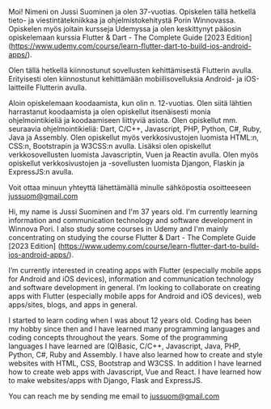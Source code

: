 Moi! Nimeni on Jussi Suominen ja olen 37-vuotias. Opiskelen tällä hetkellä tieto- ja viestintätekniikkaa ja ohjelmistokehitystä Porin Winnovassa. Opiskelen myös joitain kursseja Udemyssa ja olen keskittynyt pääosin opiskelemaan kurssia Flutter & Dart - The Complete Guide [2023 Edition] (https://www.udemy.com/course/learn-flutter-dart-to-build-ios-android-apps/).

Olen tällä hetkellä kiinnostunut sovellusten kehittämisestä Flutterin avulla. Erityisesti olen kiinnostunut kehittämään mobiilisovelluksia Android- ja iOS-laitteille Flutterin avulla.

Aloin opiskelemaan koodaamista, kun olin n. 12-vuotias. Olen siitä lähtien harrastanut koodaamista ja olen opiskellut itsenäisesti monia ohjelmointikieliä ja koodaamiseen liittyviä asiota. Olen opiskellut mm. seuraavia ohjelmointikieliä: Dart, C/C++, Javascript, PHP, Python, C#, Ruby, Java ja Assembly. Olen opiskellut myös verkkosivustojen luomista HTML:n, CSS:n, Bootstrapin ja W3CSS:n avulla. Lisäksi olen opiskellut verkkosovellusten luomista Javascriptin, Vuen ja Reactin avulla. Olen myös opiskellut verkkosivustojen ja -sovellusten luomista Djangon, Flaskin ja ExpressJS:n avulla.

Voit ottaa minuun yhteyttä lähettämällä minulle sähköpostia osoitteeseen jussuom@gmail.com

Hi, my name is Jussi Suominen and I'm 37 years old. I'm currently learning information and communication technology and software development in Winnova Pori. I also study some courses in Udemy and I'm mainly concentrating on studying the course Flutter & Dart - The Complete Guide [2023 Edition] (https://www.udemy.com/course/learn-flutter-dart-to-build-ios-android-apps/).

I’m currently interested in creating apps with Flutter (especially mobile apps for Android and iOS devices), information and communication technology and software development in general. I’m looking to collaborate on creating apps with Flutter (especially mobile apps for Android and iOS devices), web apps/sites, blogs, and apps in general.

I started to learn coding when I was about 12 years old. Coding has been my hobby since then and I have learned many programming languages and coding concepts throughout the years. Some of the programming languages I have learned are (Q)Basic, C/C++, Javascript, Java, PHP, Python, C#, Ruby and Assembly. I have also learned how to create and style websites with HTML, CSS, Bootstrap and W3CSS. In addition I have learned how to create web apps with Javascript, Vue and React. I have learned how to make websites/apps with Django, Flask and ExpressJS.

You can reach me by sending me email to jussuom@gmail.com

<!---
jussisuominen/jussisuominen is a ✨ special ✨ repository because its `README.md` (this file) appears on your GitHub profile.
You can click the Preview link to take a look at your changes.
--->
